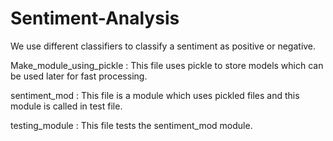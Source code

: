 # Sentiment-Analysis

We use different classifiers to classify a sentiment as positive or negative.

Make_module_using_pickle : This file uses pickle to store models which can be used later for fast processing.

sentiment_mod : This file is a module which uses pickled files and this module is called in test file.

testing_module : This file tests the sentiment_mod module.
